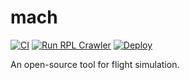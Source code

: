 # mach
[![CI](https://github.com/jpedroh/mach/actions/workflows/ci.yml/badge.svg)](https://github.com/jpedroh/mach/actions/workflows/ci.yml)
[![Run RPL Crawler](https://github.com/jpedroh/mach/actions/workflows/run-rpl-cralwer.yml/badge.svg)](https://github.com/jpedroh/mach/actions/workflows/run-rpl-cralwer.yml)
[![Deploy](https://github.com/jpedroh/mach/actions/workflows/deploy.yml/badge.svg)](https://github.com/jpedroh/mach/actions/workflows/deploy.yml)

An open-source tool for flight simulation.

